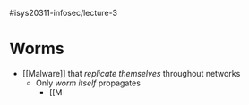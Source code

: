 #isys20311-infosec/lecture-3 
# Worms

- [[Malware]] that *replicate themselves* throughout networks
	- Only *worm itself* propagates
		- [[M